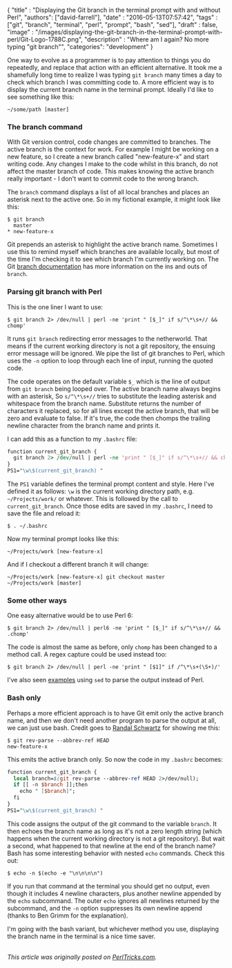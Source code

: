 
  {
    "title"  : "Displaying the Git branch in the terminal prompt with and without Perl",
    "authors": ["david-farrell"],
    "date"   : "2016-05-13T07:57:42",
    "tags"   : ["git", "branch", "terminal", "perl", "prompt", "bash", "sed"],
    "draft"  : false,
    "image"  : "/images/displaying-the-git-branch-in-the-terminal-prompt-with-perl/Git-Logo-1788C.png",
    "description" : "Where am I again? No more typing \"git branch\"",
    "categories": "development"
  }

One way to evolve as a programmer is to pay attention to things you do repeatedly, and replace that action with an efficient alternative. It took me a shamefully long time to realize I was typing `git branch` many times a day to check which branch I was committing code to. A more efficient way is to display the current branch name in the terminal prompt. Ideally I'd like to see something like this:

    ~/some/path [master]

### The branch command

With Git version control, code changes are committed to branches. The active branch is the context for work. For example I might be working on a new feature, so I create a new branch called "new-feature-x" and start writing code. Any changes I make to the code whilst in this branch, do not affect the master branch of code. This makes knowing the active branch really important - I don't want to commit code to the wrong branch.

The `branch` command displays a list of all local branches and places an asterisk next to the active one. So in my fictional example, it might look like this:

    $ git branch
      master
    * new-feature-x

Git prepends an asterisk to highlight the active branch name. Sometimes I use this to remind myself which branches are available locally, but most of the time I'm checking it to see which branch I'm currently working on. The Git [branch documentation](https://git-scm.com/docs/git-branch) has more information on the ins and outs of `branch`.

### Parsing git branch with Perl

This is the one liner I want to use:

    $ git branch 2> /dev/null | perl -ne 'print " [$_]" if s/^\*\s+// && chomp'

It runs `git branch` redirecting error messages to the netherworld. That means if the current working directory is not a git repository, the ensuing error message will be ignored. We pipe the list of git branches to Perl, which uses the `-n` option to loop through each line of input, running the quoted code.

The code operates on the default variable `$_` which is the line of output from `git branch` being looped over. The active branch name always begins with an asterisk, So `s/^\*\s+//` tries to substitute the leading asterisk and whitespace from the branch name. Substitute returns the number of characters it replaced, so for all lines except the active branch, that will be zero and evaluate to false. If it's true, the code then chomps the trailing newline character from the branch name and prints it.

I can add this as a function to my `.bashrc` file:

```perl
function current_git_branch {
  git branch 2> /dev/null | perl -ne 'print " [$_]" if s/^\*\s+// && chomp'
}
PS1="\w\$(current_git_branch) "
```

The `PS1` variable defines the terminal prompt content and style. Here I've defined it as follows: `\w` is the current working directory path, e.g. `~/Projects/work/` or whatever. This is followed by the call to `current_git_branch`. Once those edits are saved in my `.bashrc`, I need to save the file and reload it:

    $ . ~/.bashrc

Now my terminal prompt looks like this:

    ~/Projects/work [new-feature-x]

And if I checkout a different branch it will change:

    ~/Projects/work [new-feature-x] git checkout master
    ~/Projects/work [master]

### Some other ways

One easy alternative would be to use Perl 6:

    $ git branch 2> /dev/null | perl6 -ne 'print " [$_]" if s/^\*\s+// && .chomp'

The code is almost the same as before, only `chomp` has been changed to a method call. A regex capture could be used instead too:

    $ git branch 2> /dev/null | perl -ne 'print " [$1]" if /^\*\s+(\S+)/'

I've also seen [examples](https://askubuntu.com/questions/730754/how-do-i-show-the-git-branch-with-colours-in-bash-prompt) using `sed` to parse the output instead of Perl.

### Bash only

Perhaps a more efficient approach is to have Git emit only the active branch name, and then we don't need another program to parse the output at all, we can just use bash. Credit goes to [Randal Schwartz](http://randalschwartz.com) for showing me this:

    $ git rev-parse --abbrev-ref HEAD
    new-feature-x

This emits the active branch only. So now the code in my `.bashrc` becomes:

```perl
function current_git_branch {
  local branch=$(git rev-parse --abbrev-ref HEAD 2>/dev/null);
  if [[ -n $branch ]];then
    echo " [$branch]";
  fi
}
PS1="\w\$(current_git_branch) "
```

This code assigns the output of the git command to the variable `branch`. It then echoes the branch name as long as it's not a zero length string (which happens when the current working directory is not a git repository). But wait a second, what happened to that newline at the end of the branch name? Bash has some interesting behavior with nested `echo` commands. Check this out:

    $ echo -n $(echo -e "\n\n\n\n")

If you run that command at the terminal you should get no output, even though it includes 4 newline characters, plus another newline appended by the `echo` subcommand. The outer `echo` ignores all newlines returned by the subcommand, and the `-n` option suppresses its own newline append (thanks to Ben Grimm for the explanation).

I'm going with the bash variant, but whichever method you use, displaying the branch name in the terminal is a nice time saver.

\
*This article was originally posted on [PerlTricks.com](http://perltricks.com).*
